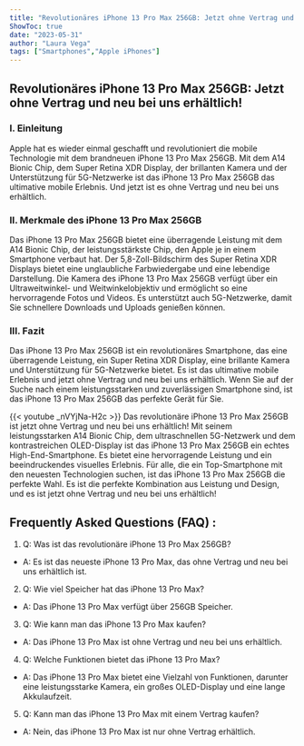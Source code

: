 ```yaml
---
title: "Revolutionäres iPhone 13 Pro Max 256GB: Jetzt ohne Vertrag und neu bei uns erhältlich!"
ShowToc: true 
date: "2023-05-31"
author: "Laura Vega" 
tags: ["Smartphones","Apple iPhones"]
---
```

<h2>Revolutionäres iPhone 13 Pro Max 256GB: Jetzt ohne Vertrag und neu bei uns erhältlich!</h2>

<h3>I. Einleitung</h3>

<p>Apple hat es wieder einmal geschafft und revolutioniert die mobile Technologie mit dem brandneuen iPhone 13 Pro Max 256GB. Mit dem A14 Bionic Chip, dem Super Retina XDR Display, der brillanten Kamera und der Unterstützung für 5G-Netzwerke ist das iPhone 13 Pro Max 256GB das ultimative mobile Erlebnis. Und jetzt ist es ohne Vertrag und neu bei uns erhältlich.</p>

<h3>II. Merkmale des iPhone 13 Pro Max 256GB</h3>

<p>Das iPhone 13 Pro Max 256GB bietet eine überragende Leistung mit dem A14 Bionic Chip, der leistungsstärkste Chip, den Apple je in einem Smartphone verbaut hat. Der 5,8-Zoll-Bildschirm des Super Retina XDR Displays bietet eine unglaubliche Farbwiedergabe und eine lebendige Darstellung. Die Kamera des iPhone 13 Pro Max 256GB verfügt über ein Ultraweitwinkel- und Weitwinkelobjektiv und ermöglicht so eine hervorragende Fotos und Videos. Es unterstützt auch 5G-Netzwerke, damit Sie schnellere Downloads und Uploads genießen können.</p>

<h3>III. Fazit</h3>

<p>Das iPhone 13 Pro Max 256GB ist ein revolutionäres Smartphone, das eine überragende Leistung, ein Super Retina XDR Display, eine brillante Kamera und Unterstützung für 5G-Netzwerke bietet. Es ist das ultimative mobile Erlebnis und jetzt ohne Vertrag und neu bei uns erhältlich. Wenn Sie auf der Suche nach einem leistungsstarken und zuverlässigen Smartphone sind, ist das iPhone 13 Pro Max 256GB das perfekte Gerät für Sie.</p>

{{< youtube _nVYjNa-H2c >}} 
Das revolutionäre iPhone 13 Pro Max 256GB ist jetzt ohne Vertrag und neu bei uns erhältlich! Mit seinem leistungsstarken A14 Bionic Chip, dem ultraschnellen 5G-Netzwerk und dem kontrastreichen OLED-Display ist das iPhone 13 Pro Max 256GB ein echtes High-End-Smartphone. Es bietet eine hervorragende Leistung und ein beeindruckendes visuelles Erlebnis. Für alle, die ein Top-Smartphone mit den neuesten Technologien suchen, ist das iPhone 13 Pro Max 256GB die perfekte Wahl. Es ist die perfekte Kombination aus Leistung und Design, und es ist jetzt ohne Vertrag und neu bei uns erhältlich!

## Frequently Asked Questions (FAQ) :
1. Q: Was ist das revolutionäre iPhone 13 Pro Max 256GB?
- A: Es ist das neueste iPhone 13 Pro Max, das ohne Vertrag und neu bei uns erhältlich ist.

2. Q: Wie viel Speicher hat das iPhone 13 Pro Max?
- A: Das iPhone 13 Pro Max verfügt über 256GB Speicher.

3. Q: Wie kann man das iPhone 13 Pro Max kaufen?
- A: Das iPhone 13 Pro Max ist ohne Vertrag und neu bei uns erhältlich.

4. Q: Welche Funktionen bietet das iPhone 13 Pro Max?
- A: Das iPhone 13 Pro Max bietet eine Vielzahl von Funktionen, darunter eine leistungsstarke Kamera, ein großes OLED-Display und eine lange Akkulaufzeit.

5. Q: Kann man das iPhone 13 Pro Max mit einem Vertrag kaufen?
- A: Nein, das iPhone 13 Pro Max ist nur ohne Vertrag erhältlich.


